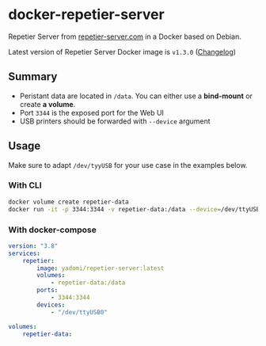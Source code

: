 # docker-repetier-server

Repetier Server from [repetier-server.com](https://www.repetier-server.com/download-repetier-server/) in a Docker based on Debian.

Latest version of Repetier Server Docker image is `v1.3.0` ([Changelog](https://download3.repetier.com/files/server/changelog.txt))

## Summary

- Peristant data are located in `/data`. You can either use a **bind-mount** or create **a volume**.
- Port `3344` is the exposed port for the Web UI
- USB printers should be forwarded with `--device` argument

## Usage

Make sure to adapt `/dev/tyyUSB` for your use case in the examples below.

### With CLI

```bash
docker volume create repetier-data
docker run -it -p 3344:3344 -v repetier-data:/data --device=/dev/ttyUSB0 --name repetier-server yadomi/repetier-server
```

### With docker-compose

```yaml
version: "3.8"
services:
    repetier:
        image: yadomi/repetier-server:latest
        volumes:
            - repetier-data:/data
        ports:
            - 3344:3344
        devices:
            - "/dev/ttyUSB0"

volumes:
    repetier-data:
```
